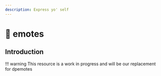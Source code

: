 ```yaml
---
description: Express yo' self
---
```


# 🕺 emotes

## Introduction

!!! warning
    This resource is a work in progress and will be our replacement for dpemotes

